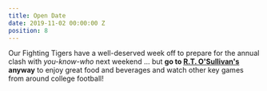 ```yaml
---
title: Open Date
date: 2019-11-02 00:00:00 Z
position: 8
---
```


Our Fighting Tigers have a well-deserved week off to prepare for the annual clash with *you-know-who* next weekend ... but **go to [R.T. O'Sullivan's](https://goo.gl/maps/3MjPdBhDfGWxt53HA) anyway** to enjoy great food and beverages and watch other key games from around college football! 